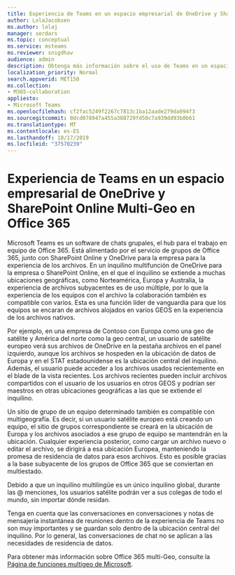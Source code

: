 ```yaml
---
title: Experiencia de Teams en un espacio empresarial de OneDrive y SharePoint Online Multi-Geo en Office 365
author: LolaJacobsen
ms.author: lolaj
manager: serdars
ms.topic: conceptual
ms.service: msteams
ms.reviewer: snigdhav
audience: admin
description: Obtenga más información sobre el uso de Teams en un espacio empresarial de Office 365 OneDrive y SharePoint Online con varias geografía habilitadas.
localization_priority: Normal
search.appverid: MET150
ms.collection:
- M365-collaboration
appliesto:
- Microsoft Teams
ms.openlocfilehash: cf2fac5249f2267c7813c1ba12aade279da094f3
ms.sourcegitcommit: 0dcd078947a455a388729fd50c7a939dd93b0b61
ms.translationtype: MT
ms.contentlocale: es-ES
ms.lasthandoff: 10/17/2019
ms.locfileid: "37570239"
---
```

<a name="teams-experience-in-an-office-365-onedrive-and-sharepoint-online-multi-geo-enabled-tenancy"></a>Experiencia de Teams en un espacio empresarial de OneDrive y SharePoint Online Multi-Geo en Office 365
===========================================

Microsoft Teams es un software de chats grupales, el hub para el trabajo en equipo de Office 365. Está alimentado por el servicio de grupos de Office 365, junto con SharePoint Online y OneDrive para la empresa para la experiencia de los archivos. En un inquilino multifunción de OneDrive para la empresa o SharePoint Online, en el que el inquilino se extiende a muchas ubicaciones geográficas, como Norteamérica, Europa y Australia, la experiencia de archivos subyacentes es de uso múltiple, por lo que la experiencia de los equipos con el archivo la colaboración también es compatible con varios. Esta es una función líder de vanguardia para que los equipos se encaran de archivos alojados en varios GEOS en la experiencia de los archivos nativos.

Por ejemplo, en una empresa de Contoso con Europa como una geo de satélite y América del norte como la geo central, un usuario de satélite europeo verá sus archivos de OneDrive en la pestaña archivos en el panel izquierdo, aunque los archivos se hospeden en la ubicación de datos de Europa y en el STAT estadounidense es la ubicación central del inquilino. Además, el usuario puede acceder a los archivos usados recientemente en el blade de la vista recientes. Los archivos recientes pueden incluir archivos compartidos con el usuario de los usuarios en otros GEOS y podrían ser maestros en otras ubicaciones geográficas a las que se extiende el inquilino. 

Un sitio de grupo de un equipo determinado también es compatible con multigeografía. Es decir, si un usuario satélite europeo está creando un equipo, el sitio de grupos correspondiente se creará en la ubicación de Europa y los archivos asociados a ese grupo de equipo se mantendrán en la ubicación. Cualquier experiencia posterior, como cargar un archivo nuevo o editar el archivo, se dirigirá a esa ubicación Europea, manteniendo la promesa de residencia de datos para esos archivos. Esto es posible gracias a la base subyacente de los grupos de Office 365 que se conviertan en multiestado.

Debido a que un inquilino multilingüe es un único inquilino global, durante las @ menciones, los usuarios satélite podrán ver a sus colegas de todo el mundo, sin importar dónde residan. 

Tenga en cuenta que las conversaciones en conversaciones y notas de mensajería instantánea de reuniones dentro de la experiencia de Teams no son muy importantes y se guardan solo dentro de la ubicación central del inquilino. Por lo general, las conversaciones de chat no se aplican a las necesidades de residencia de datos.

Para obtener más información sobre Office 365 multi-Geo, consulte la [Página de funciones multigeo de Microsoft](https://aka.ms/multi-geo).